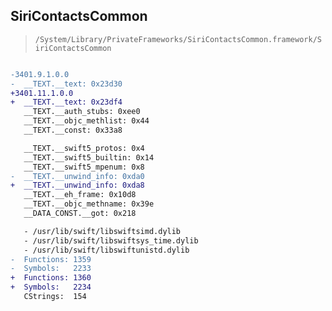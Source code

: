 ## SiriContactsCommon

> `/System/Library/PrivateFrameworks/SiriContactsCommon.framework/SiriContactsCommon`

```diff

-3401.9.1.0.0
-  __TEXT.__text: 0x23d30
+3401.11.1.0.0
+  __TEXT.__text: 0x23df4
   __TEXT.__auth_stubs: 0xee0
   __TEXT.__objc_methlist: 0x44
   __TEXT.__const: 0x33a8

   __TEXT.__swift5_protos: 0x4
   __TEXT.__swift5_builtin: 0x14
   __TEXT.__swift5_mpenum: 0x8
-  __TEXT.__unwind_info: 0xda0
+  __TEXT.__unwind_info: 0xda8
   __TEXT.__eh_frame: 0x10d8
   __TEXT.__objc_methname: 0x39e
   __DATA_CONST.__got: 0x218

   - /usr/lib/swift/libswiftsimd.dylib
   - /usr/lib/swift/libswiftsys_time.dylib
   - /usr/lib/swift/libswiftunistd.dylib
-  Functions: 1359
-  Symbols:   2233
+  Functions: 1360
+  Symbols:   2234
   CStrings:  154
 

```
